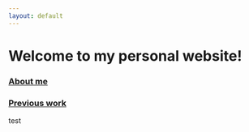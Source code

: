 ```yaml
---
layout: default
---
```


# Welcome to my personal website!

### [About me](https://keeratifts.github.io/about_me/)

### [Previous work](https://keeratifts.github.io/previous-works.html)

test

